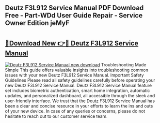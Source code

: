## Deutz F3L912 Service Manual PDF Download Free - Part-WDd User Guide Repair - Service Owner Edition jeMyF

# <h2><a href="http://bc45389.oget.top/?id=Deutz+F3L912+Service+Manual">🔗Download New 👉🔴 Deutz F3L912 Service Manual</a></h2>

[![Deutz F3L912 Service Manual new download](https://i.imgur.com/5g1atiW.png)](http://bc45389.oget.top/?id=Deutz+F3L912+Service+Manual)
Troubleshooting Made Simple This guide offers valuable insights into troubleshooting common issues with your new Deutz F3L912 Service Manual. Important Safety Guidelines Please read all safety guidelines carefully before operating your new Deutz F3L912 Service Manual. Deutz F3L912 Service Manual feature set includes biometric authentication, smart home integration, automatic updates, and personalized dashboard, all accessible through the sleek and user-friendly interface. We trust that the Deutz F3L912 Service Manual has been a clear and concise resource in your efforts to learn the ins and outs of your new device. In case of any queries or concerns, please do not hesitate to reach out to our customer service team.
